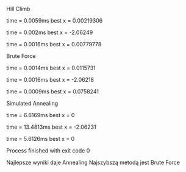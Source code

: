 Hill Climb

time = 0.0059ms
best x = 0.00219306

time = 0.002ms
best x = -2.06249

time = 0.0016ms
best x = 0.00779778

Brute Force

time = 0.0014ms
best x = 0.0115731

time = 0.0016ms
best x = -2.06218

time = 0.0009ms
best x = 0.0758241

Simulated Annealing

time = 6.6169ms
best x = 0

time = 13.4813ms
best x = -2.06231

time = 5.6126ms
best x = 0

Process finished with exit code 0


Najlepsze wyniki daje Annealing
Najszybszą metodą jest Brute Force